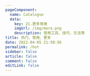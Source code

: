 ```yaml
---
pageComponent: 
  name: Catalogue
  data: 
    key: 21.更多常用
    imgUrl: /img/more.png
    description: 常用工具、技巧、方法等
title: 热门、常用、更多
date: 2022-04-05 21:50:56
permalink: /hot
sidebar: false
article: false
comment: false
editLink: false
---
```

